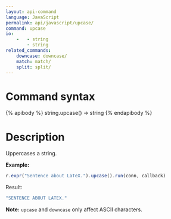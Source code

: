 ```yaml
---
layout: api-command
language: JavaScript
permalink: api/javascript/upcase/
command: upcase
io:
    -   - string
        - string
related_commands:
    downcase: downcase/
    match: match/
    split: split/
---
```


# Command syntax #

{% apibody %}
string.upcase() &rarr; string
{% endapibody %}

# Description #

Uppercases a string.

__Example:__

```javascript
r.expr("Sentence about LaTeX.").upcase().run(conn, callback)
```

Result:

```javascript
"SENTENCE ABOUT LATEX."
```

__Note:__ `upcase` and `downcase` only affect ASCII characters.
